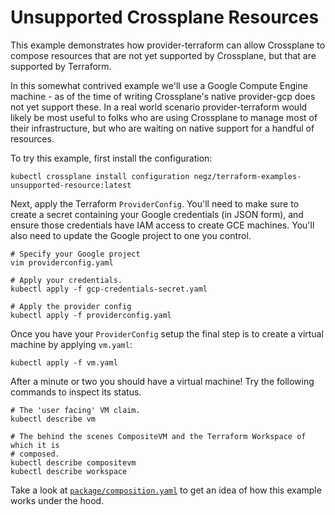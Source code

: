 # Unsupported Crossplane Resources

This example demonstrates how provider-terraform can allow Crossplane to compose
resources that are not yet supported by Crossplane, but that are supported by
Terraform.

In this somewhat contrived example we'll use a Google Compute Engine machine -
as of the time of writing Crossplane's native provider-gcp does not yet support
these. In a real world scenario provider-terraform would likely be most useful
to folks who are using Crossplane to manage most of their infrastructure, but
who are waiting on native support for a handful of resources.

To try this example, first install the configuration:

```console
kubectl crossplane install configuration negz/terraform-examples-unsupported-resource:latest
```

Next, apply the Terraform `ProviderConfig`. You'll need to make sure to create
a secret containing your Google credentials (in JSON form), and ensure those
credentials have IAM access to create GCE machines. You'll also need to update
the Google project to one you control.

```console
# Specify your Google project
vim providerconfig.yaml

# Apply your credentials.
kubectl apply -f gcp-credentials-secret.yaml

# Apply the provider config
kubectl apply -f providerconfig.yaml
```

Once you have your `ProviderConfig` setup the final step is to create a virtual
machine by applying `vm.yaml`:

```console
kubectl apply -f vm.yaml
```

After a minute or two you should have a virtual machine! Try the following
commands to inspect its status.

```console
# The 'user facing' VM claim.
kubectl describe vm

# The behind the scenes CompositeVM and the Terraform Workspace of which it is
# composed.
kubectl describe compositevm
kubectl describe workspace
```

Take a look at [`package/composition.yaml`](package/composition.yaml) to get an
idea of how this example works under the hood.